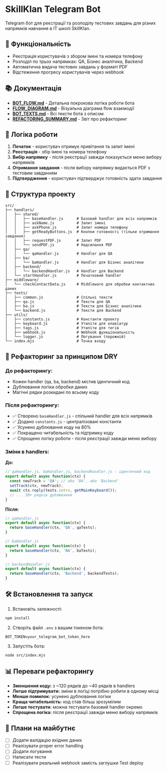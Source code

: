 # SkillKlan Telegram Bot

Telegram бот для реєстрації та розподілу тестових завдань для різних напрямків навчання в IT школі SkillKlan.

## 🚀 Функціональність

- Реєстрація користувачів з збором імені та номера телефону
- Розподіл по трьох напрямках: QA, Бізнес аналітика, Backend
- Автоматична видача тестових завдань у форматі PDF
- Відстеження прогресу користувачів через webhook

## 📚 Документація

- **[BOT_FLOW.md](BOT_FLOW.md)** - Детальна покрокова логіка роботи бота
- **[FLOW_DIAGRAM.md](FLOW_DIAGRAM.md)** - Візуальна діаграма flow взаємодії
- **[BOT_TEXTS.md](BOT_TEXTS.md)** - Всі тексти бота з описом
- **[REFACTORING_SUMMARY.md](REFACTORING_SUMMARY.md)** - Звіт про рефакторинг

## 🔄 Логіка роботи

1. **Початок** - користувач отримує привітання та запит імені
2. **Реєстрація** - збір імені та номера телефону
3. **Вибір напрямку** - після реєстрації завжди показується меню вибору напрямків
4. **Отримання завдання** - після вибору напрямку видається PDF з тестовим завданням
5. **Підтвердження** - користувач підтверджує готовність здати завдання

## 📁 Структура проекту

```
src/
├── handlers/
│   ├── shared/
│   │   ├── baseHandler.js      # Базовий handler для всіх напрямків
│   │   ├── askName.js          # Запит імені
│   │   ├── askPhone.js         # Запит номера телефону
│   │   ├── getReadyButtons.js  # Кнопки готовності (тільки отримання завдання)
│   │   ├── requestPDF.js       # Запит PDF
│   │   └── sendPDF.js          # Надсилання PDF
│   ├── qa/
│   │   └── qaHandler.js        # Handler для QA
│   ├── ba/
│   │   └── baHandler.js        # Handler для Бізнес аналітики
│   ├── backend/
│   │   └── backendHandler.js   # Handler для Backend
│   └── startHandler.js         # Початковий handler
├── middleware/
│   └── checkContactData.js     # Middleware для обробки контактних даних
├── texts/
│   ├── common.js               # Спільні тексти
│   ├── qa.js                   # Тексти для QA
│   ├── ba.js                   # Тексти для Бізнес аналітики
│   └── backend.js              # Тексти для Backend
├── utils/
│   ├── constants.js            # Константи проекту
│   ├── keyboard.js             # Утиліти для клавіатур
│   ├── tags.js                 # Утиліти для тегів
│   ├── webhook.js              # Webhook функціональність
│   └── logger.js               # Логування (порожній)
└── index.mjs                   # Точка входу
```

## 🔧 Рефакторинг за принципом DRY

### До рефакторингу:
- Кожен handler (qa, ba, backend) містив ідентичний код
- Дублювання логіки обробки даних
- Магічні рядки розкидані по всьому коду

### Після рефакторингу:
- ✅ Створено `baseHandler.js` - спільний handler для всіх напрямків
- ✅ Додано `constants.js` - централізовані константи
- ✅ Усунено дублювання коду на 80%
- ✅ Покращено читабельність та підтримку коду
- ✅ Спрощено логіку роботи - після реєстрації завжди меню вибору

### Зміни в handlers:

**До:**
```javascript
// qaHandler.js, baHandler.js, backendHandler.js - ідентичний код
export default async function(ctx) {
  const newTrack = 'QA'; // або 'BA', або 'Backend'
  setTrack(ctx, newTrack);
  await ctx.reply(texts.intro, getMainKeyboard());
  // ... 30+ рядків дублювання
}
```

**Після:**
```javascript
// qaHandler.js
export default async function(ctx) {
  return baseHandler(ctx, 'QA', qaTexts);
}

// baHandler.js  
export default async function(ctx) {
  return baseHandler(ctx, 'BA', baTexts);
}

// backendHandler.js
export default async function(ctx) {
  return baseHandler(ctx, 'Backend', backendTexts);
}
```

## 🛠 Встановлення та запуск

1. Встановіть залежності:
```bash
npm install
```

2. Створіть файл `.env` з вашим токеном бота:
```
BOT_TOKEN=your_telegram_bot_token_here
```

3. Запустіть бота:
```bash
node src/index.mjs
```

## 📊 Переваги рефакторингу

- **Зменшення коду:** з ~120 рядків до ~40 рядків в handlers
- **Легше підтримувати:** зміни в логіці потрібно робити в одному місці
- **Менше помилок:** усунено дублювання логіки
- **Краща читабельність:** код став більш зрозумілим
- **Легше тестувати:** можна тестувати базовий handler окремо
- **Спрощена логіка:** після реєстрації завжди меню вибору напрямків

## 🔮 Плани на майбутнє

- [ ] Додати валідацію вхідних даних
- [ ] Реалізувати proper error handling
- [ ] Додати логування
- [ ] Написати тести
- [ ] Реалізувати реальний webhook замість заглушки Test deploy
